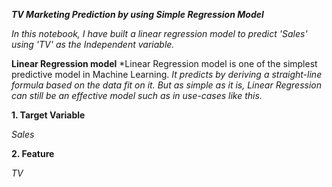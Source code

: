 ***TV Marketing Prediction by using Simple Regression Model***

*In this notebook, I have built a linear regression model to predict 'Sales' using 'TV' as the Independent variable.*

**Linear Regression model**
*Linear Regression model is one of the simplest predictive model in Machine Learning.
*It predicts by deriving a straight-line formula based on the data fit on it. But as simple as it is, Linear Regression can still be an effective model such as in use-cases like this.*

**1. Target Variable**
  
  *Sales*

**2. Feature**
 
  *TV* 
